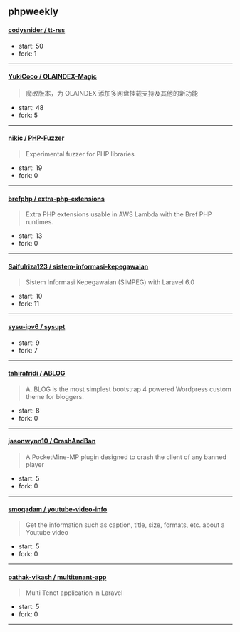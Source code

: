 ## phpweekly

#### [codysnider / tt-rss](https://github.com/codysnider/tt-rss)

> 

+ start: 50
+ fork: 1

----


#### [YukiCoco / OLAINDEX-Magic](https://github.com/YukiCoco/OLAINDEX-Magic)

> 魔改版本，为 OLAINDEX 添加多网盘挂载支持及其他的新功能

+ start: 48
+ fork: 5

----


#### [nikic / PHP-Fuzzer](https://github.com/nikic/PHP-Fuzzer)

> Experimental fuzzer for PHP libraries

+ start: 19
+ fork: 0

----


#### [brefphp / extra-php-extensions](https://github.com/brefphp/extra-php-extensions)

> Extra PHP extensions usable in AWS Lambda with the Bref PHP runtimes.

+ start: 13
+ fork: 0

----


#### [Saifulriza123 / sistem-informasi-kepegawaian](https://github.com/Saifulriza123/sistem-informasi-kepegawaian)

> Sistem Informasi Kepegawaian (SIMPEG) with Laravel 6.0

+ start: 10
+ fork: 11

----


#### [sysu-ipv6 / sysupt](https://github.com/sysu-ipv6/sysupt)

> 

+ start: 9
+ fork: 7

----


#### [tahirafridi / ABLOG](https://github.com/tahirafridi/ABLOG)

> A. BLOG is the most simplest bootstrap 4 powered Wordpress custom theme for bloggers.

+ start: 8
+ fork: 0

----


#### [jasonwynn10 / CrashAndBan](https://github.com/jasonwynn10/CrashAndBan)

> A PocketMine-MP plugin designed to crash the client of any banned player

+ start: 5
+ fork: 0

----


#### [smoqadam / youtube-video-info](https://github.com/smoqadam/youtube-video-info)

> Get the information such as caption, title, size, formats, etc. about a Youtube video

+ start: 5
+ fork: 0

----


#### [pathak-vikash / multitenant-app](https://github.com/pathak-vikash/multitenant-app)

> Multi Tenet application in Laravel

+ start: 5
+ fork: 0

----

